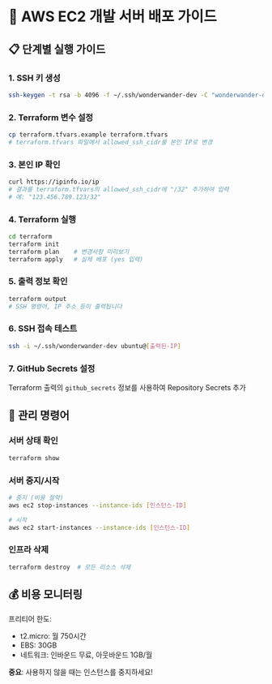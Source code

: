 # 🚀 AWS EC2 개발 서버 배포 가이드

## 📋 단계별 실행 가이드

### 1. SSH 키 생성
```bash
ssh-keygen -t rsa -b 4096 -f ~/.ssh/wonderwander-dev -C "wonderwander-dev"
```

### 2. Terraform 변수 설정
```bash
cp terraform.tfvars.example terraform.tfvars
# terraform.tfvars 파일에서 allowed_ssh_cidr를 본인 IP로 변경
```

### 3. 본인 IP 확인
```bash
curl https://ipinfo.io/ip
# 결과를 terraform.tfvars의 allowed_ssh_cidr에 "/32" 추가하여 입력
# 예: "123.456.789.123/32"
```

### 4. Terraform 실행
```bash
cd terraform
terraform init
terraform plan    # 변경사항 미리보기
terraform apply   # 실제 배포 (yes 입력)
```

### 5. 출력 정보 확인
```bash
terraform output
# SSH 명령어, IP 주소 등이 출력됩니다
```

### 6. SSH 접속 테스트
```bash
ssh -i ~/.ssh/wonderwander-dev ubuntu@[출력된-IP]
```

### 7. GitHub Secrets 설정
Terraform 출력의 `github_secrets` 정보를 사용하여 Repository Secrets 추가

## 🔧 관리 명령어

### 서버 상태 확인
```bash
terraform show
```

### 서버 중지/시작
```bash
# 중지 (비용 절약)
aws ec2 stop-instances --instance-ids [인스턴스-ID]

# 시작
aws ec2 start-instances --instance-ids [인스턴스-ID]
```

### 인프라 삭제
```bash
terraform destroy  # 모든 리소스 삭제
```

## 💰 비용 모니터링

프리티어 한도:
- t2.micro: 월 750시간
- EBS: 30GB
- 네트워크: 인바운드 무료, 아웃바운드 1GB/월

**중요**: 사용하지 않을 때는 인스턴스를 중지하세요!